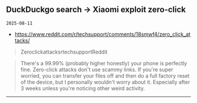 ## DuckDuckgo search -> Xiaomi exploit zero-click
`2025-08-11`

* https://www.reddit.com/r/techsupport/comments/18smwf4/zero_click_attacks/

<blockquote>
 ZeroclickattacksrtechsupportReddit
</blockquote>
<blockquote>
There's a 99.99% (probably higher honestly) your phone is perfectly fine. Zero-click attacks don't use scammy links. If you're super worried, you can transfer your files off and then do a full factory reset of the device, but I personally wouldn't worry about it. Especially after 3 weeks unless you're noticing other weird activity.
</blockquote>

---

